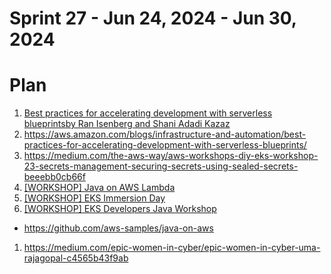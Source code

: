 <h1>Sprint 27 - Jun 24, 2024 - Jun 30, 2024</h1>

# Plan

1. <a href="https://aws.amazon.com/blogs/infrastructure-and-automation/best-practices-for-accelerating-development-with-serverless-blueprints/" target="_blank">Best practices for accelerating development with serverless blueprintsby Ran Isenberg and Shani Adadi Kazaz</a>
1. https://aws.amazon.com/blogs/infrastructure-and-automation/best-practices-for-accelerating-development-with-serverless-blueprints/
1. https://medium.com/the-aws-way/aws-workshops-diy-eks-workshop-23-secrets-management-securing-secrets-using-sealed-secrets-beeebb0cb66f
3. [[WORKSHOP] Java on AWS Lambda](https://catalog.workshops.aws/java-on-aws-lambda/en-US)
4. [[WORKSHOP] EKS Immersion Day](https://catalog.workshops.aws/eks-immersionday/en-US/introduction)
5. [[WORKSHOP] EKS Developers Java Workshop](https://developers.eksworkshop.com/docs/java/)
- https://github.com/aws-samples/java-on-aws

1. https://medium.com/epic-women-in-cyber/epic-women-in-cyber-uma-rajagopal-c4565b43f9ab

